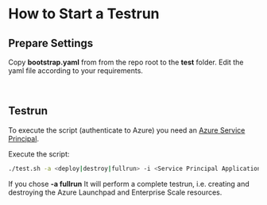 # How to Start a Testrun
## Prepare Settings

Copy **bootstrap.yaml** from from the repo root to the **test** folder. Edit the yaml file according to your requirements.

</br>

## Testrun
To execute the script (authenticate to Azure) you need an [Azure Service Principal](https://learn.microsoft.com/en-us/azure/active-directory/develop/howto-create-service-principal-portal).

Execute the script:

```bash
./test.sh -a <deploy|destroy|fullrun> -i <Service Principal Application/Client ID> -s <Service Principal Application/Client Secret>
```

If you chose **-a fullrun** It will perform a complete testrun, i.e. creating and destroying the Azure Launchpad and Enterprise Scale resources.